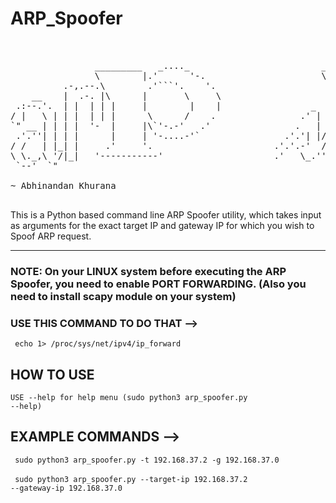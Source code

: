 # ARP_Spoofer


<pre>
                                                                                       .-----.        .-----.                                       
                                                                                      '   _    \     '   _    \                                     
                _________   _...._                         _________   _...._       /   /` '.   \  /   /` '.   \             __.....__              
                \        |.'      '-.                      \        |.'      '-.   .   |     \  ' .   |     \  '   _.._  .-''         '.            
          .-,.--.\        .'```'.    '.                     \        .'```'.    '. |   '      |  '|   '      |  '.' .._|/     .-''"'-.  `. .-,.--.  
    __    |  .-. |\      |       \     \                     \      |       \     \\    \     / / \    \     / / | '   /     /________\   \|  .-. | 
 .:--.'.  | |  | | |     |        |    |                 _    |     |        |    | `.   ` ..' /   `.   ` ..' /__| |__ |                  || |  | | 
/ |   \ | | |  | | |      \      /    .                .' |   |      \      /    .     '-...-'`       '-...-'`|__   __|\    .-------------'| |  | | 
`" __ | | | |  '-  |     |\`'-.-'   .'                .   | / |     |\`'-.-'   .'                                | |    \    '-.____...---.| |  '-  
 .'.''| | | |      |     | '-....-'`                .'.'| |// |     | '-....-'`                                  | |     `.             .' | |      
/ /   | |_| |     .'     '.                       .'.'.-'  / .'     '.                                           | |       `''-...... -'   | |      
\ \._,\ '/|_|   '-----------'                     .'   \_.''-----------'                                         | |                       |_|      
 `--'  `"                                                                                                        |_|                                

~ Abhinandan Khurana

</pre>

This is a Python based command line ARP Spoofer utility, which takes input as arguments for the exact target IP and gateway IP for which you wish to Spoof ARP request. 

<hr>

### NOTE: On your LINUX system before executing the ARP Spoofer, you need to enable PORT FORWARDING. (Also you need to install scapy module on your system)
### USE THIS COMMAND TO DO THAT -->


<code> echo 1> /proc/sys/net/ipv4/ip_forward</code>


## HOW TO USE

<code>USE --help for help menu (sudo python3 arp_spoofer.py --help)</code>

## EXAMPLE COMMANDS -->

<code> sudo python3 arp_spoofer.py -t 192.168.37.2 -g 192.168.37.0 </code>
<br>
<code> sudo python3 arp_spoofer.py --target-ip 192.168.37.2 --gateway-ip 192.168.37.0 </code>
